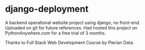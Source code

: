 # django-deployment

A backend operational website project using django, no front-end. Uploaded on git for future references. Had hosted this project on PythonAnywhere.com for a free trial of 3 months.

Thanks to Full Stack Web Development Course by Pierian Data.
